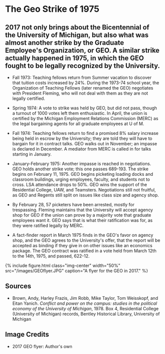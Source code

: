 # The Geo Strike of 1975

## 2017 not only brings about the Bicentennial of the University of Michigan, but also what was almost another strike by the Graduate Employee's Organization, or GEO. A similar strike actually happened in 1975, in which the GEO fought to be legally recognized by the University.

- Fall 1973: Teaching fellows return from Summer vacation to discover that tuition costs increased by 24%. During the 1973-74 school year, the Organization of Teaching Fellows (later renamed the GEO) negotiates with President Fleming, who will not deal with them as they are not legally certified.

- Spring 1974: A vote to strike was held by GEO, but did not pass, though a turnout of 1000 votes left them enthusiastic. In April, the union is certified by the Michigan Employment Relations Commission (MERC) as the legal bargaining agents for all graduate employees at U of M.

- Fall 1974: Teaching fellows return to find a promised 8% salary increase being held in escrow by the University; they are told they will have to bargain for it in contract talks. GEO walks out in November; an impasse is declared in December. A mediator from MERC is called in for talks starting in January.

- January-February 1975: Another impasse is reached in negotiations. GEO holds another strike vote; this one passes 689-193. The strike begins on February 11, 1975. GEO begins picketing loading docks and classroom buildings, urging employees, faculty, and students not to cross. LSA attendance drops to 50%. GEO wins the support of the Residential College, UAW, and Teamsters. Negotiations still not fruitful, as GEO and Regents still split on issues like class size and agency shop.

- By February 28, 57 picketers have been arrested, mostly for trespassing. Fleming maintains that the University will accept agency shop for GEO if the union can prove by a majority vote that graduate employees want it. GEO says that is what their ratification was for, as they were ratified legally by MERC.

- A fact-finder report in March 1975 finds in the GEO's favor on agency shop, and the GEO agrees to the University's offer, that the report will be accepted as binding if they give in on other issues like an economics package. The GEO contract was ratified in a vote held from March 12th to the 14th, 1975, and passed, 622-12.

{% include figure.html class="img-center" width="50%" src="/images/GEOflyer.JPG" caption="A flyer for the GEO in 2017." %}

## Sources

- Brown, Andy, Harley Frazis, Jim Robb, Mike Taylor, Tom Weisskopf, and Eitan Yanich. *Conflict and power on the campus: studies in the political economy of the University of Michigan*, 1978. Box 4, Residential College (University of Michigan) records, Bentley Historical Library, University of Michigan

## Image Credits

- 2017 GEO flyer: Author's own
